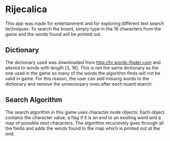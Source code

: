 # Rijecalica
This app was made for entertainment and for exploring different text search techniques. To search the board, simply type in the 16 characters from the game and the words found will be printed out. 

## Dictionary
The dictionary used was downloaded from http://hr.words-finder.com and altered to words with length [3, 16]. This is not the same dictionary as the one used in the game so many of the words the algorithm finds will not be valid in game. For this reason, the user can add missing words to the dictionary and remove the unnecessary ones after each board search.

## Search Algorithm
The search algorithm in this game uses character node objects. Each object contains the character value, a flag if it is an end to an existing word and a map of possible next characters. The algorithm recursively goes through all the fields and adds the words found to the map which is printed out at the end.
